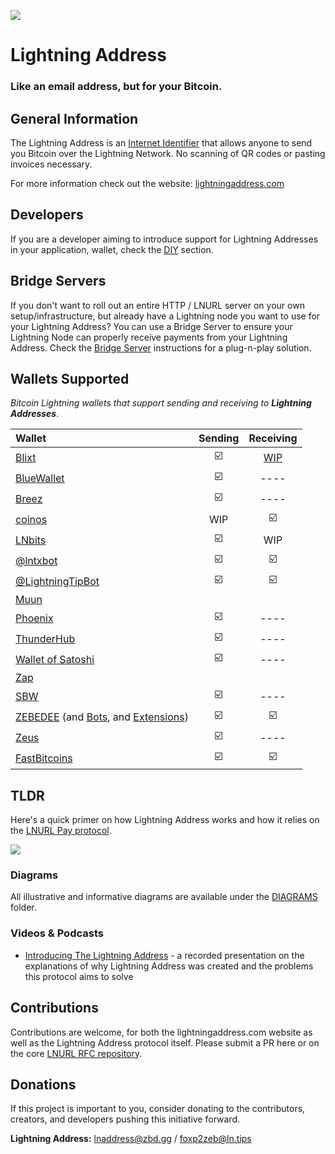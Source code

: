 ![](https://i.imgur.com/uwHlWPC.png)

# Lightning Address

### **Like an email address, but for your Bitcoin.**

## General Information

The Lightning Address is an [Internet Identifier](https://datatracker.ietf.org/doc/html/rfc5322#section-3.4.1) that allows anyone to send you Bitcoin over the Lightning Network. No scanning of QR codes or pasting invoices necessary.

For more information check out the website: [lightningaddress.com](https://lightningaddress.com)

## Developers

If you are a developer aiming to introduce support for Lightning Addresses in your application, wallet, check the [DIY](./DIY.md) section.

## Bridge Servers

If you don't want to roll out an entire HTTP / LNURL server on your own setup/infrastructure, but already have a Lightning node you want to use for your Lightning Address? You can use a Bridge Server to ensure your Lightning Node can properly receive payments from your Lightning Address. Check the [Bridge Server](./BRIDGE.md) instructions for a plug-n-play solution.

## Wallets Supported

_Bitcoin Lightning wallets that support sending and receiving to **Lightning Addresses**_.

| Wallet                                                                                                                   | Sending   | Receiving |
|:-------------------------------------------------------------------------------------------------------------------------| :-------: | :-----:   |
| [Blixt](https://blixtwallet.github.io/)                                                                                  | ☑️         | [WIP](https://github.com/hsjoberg/lightning-box/blob/master/README.md)     |
| [BlueWallet](https://bluewallet.io/)                                                                                     | ☑️         |   ----    |
| [Breez](https://breez.technology/)                                                                                       | ☑️         |   ----    |
| [coinos](https://coinos.io/)                                                                                             | WIP       | ☑️         |
| [LNbits](https://lnbits.org/)                                                                                            | ☑️         | WIP       |
| [@lntxbot](https://t.me/lntxbot)                                                                                         | ☑️         | ☑️         |
| [@LightningTipBot](https://github.com/LightningTipBot/LightningTipBot)                                                   | ☑️         | ☑️         |
| [Muun](https://muun.com/)                                                                                                |           |           |
| [Phoenix](https://phoenix.acinq.co/)                                                                                     | ☑️         |   ----    |
| [ThunderHub](https://github.com/apotdevin/thunderhub)                                                                    | ☑️         |   ----    |
| [Wallet of Satoshi](https://www.walletofsatoshi.com/)                                                                    | ☑️         |   ----    |
| [Zap](https://www.zaphq.io/)                                                                                             |           |           |
| [SBW](https://lightning-wallet.com/)                                                                                     | ☑️         |   ----    |
| [ZEBEDEE](https://zebedee.io/wallet) (and [Bots](https://zebedee.io/bots/), and [Extensions](https://zebedee.io/wallet)) | ☑️         | ☑️       |
| [Zeus](https://github.com/ZeusLN/zeus)                                                                                   |  ☑️        |   ----    |
| [FastBitcoins](https://fastbitcoins.com)                                                                                 | ☑️         | ☑️         |

## TLDR

Here's a quick primer on how Lightning Address works and how it relies on the [LNURL Pay protocol](https://github.com/fiatjaf/lnurl-rfc/blob/master/lnurl-pay.md).

![](https://i.imgur.com/DIV5q8q.png)

### Diagrams

All illustrative and informative diagrams are available under the [DIAGRAMS](./diagrams/README.md) folder.

### Videos & Podcasts

- [Introducing The Lightning Address](https://www.youtube.com/watch?v=G97yzYcyoug) - a recorded presentation on the explanations of why Lightning Address was created and the problems this protocol aims to solve

## Contributions

Contributions are welcome, for both the lightningaddress.com website as well as the Lightning Address protocol itself. Please submit a PR here or on the core [LNURL RFC repository](https://github.com/fiatjaf/lnurl-rfc).

## Donations

If this project is important to you, consider donating to the contributors, creators, and developers pushing this initiative forward.

**Lightning Address:** lnaddress@zbd.gg / foxp2zeb@ln.tips
